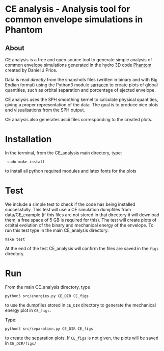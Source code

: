 CE analysis - Analysis tool for common envelope simulations in Phantom
=======================================================

About
-----
CE analysis is a free and open source tool to generate simple analysis of common envelope simulations generated in the hydro 3D code [Phantom](https://ui.adsabs.harvard.edu/abs/2018PASA...35...31P/abstract) created by Daniel J Price. 

Data is read *directly* from the snapshots files (written in binary and with Big Endian format) using the Python3 module [sarracen](https://github.com/ttricco/sarracen/) to create plots of global quantities, such as orbital separation and porcentage of ejected envelope.    

CE analysis uses the SPH smoothing kernel to calculate physical quantities, giving a proper representation of the data. The goal is to produce nice plots and visualisations from the SPH output. 

CE analysis also generates ascii files corresponding to the created plots.

# Installation

In the terminal, from the CE_analysis main directory, type:

``` sudo make install```

to install all python required modules and latex fonts for the plots

# Test

We include a simple test to check if the code has being installed successfully. This test will use a CE simulation dumpfiles from data/CE_example (if this files are not stored in that directory it will download them, a free space of 5 GB is required for this). The test will create plots of orbital evolution of the binary and mechanical energy of the envelope. To run this test type in the main CE_analysis directory:

```make test```

At the end of the test CE_analysis will confirm the files are saved in the `figs` directory.

# Run

From the main CE_analysis directory, type 

```python3 src/energies.py CE_DIR CE_figs``` 

to use the dumpfiles stored in `CE_DIR` directory to generate the mechanical energy plot in `CE_figs`. 

Type:

```python3 src/separation.py CE_DIR CE_figs``` 

to create the separation plots. If `CE_figs` is not given, the plots will be saved in `CE_DIR/figs/`